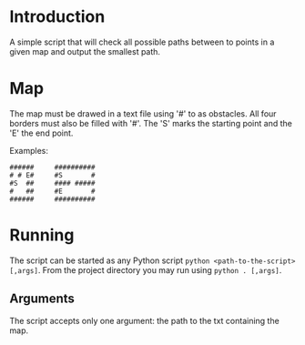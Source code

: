 # Introduction

A simple script that will check all possible paths between
to points in a given map and output the smallest path.

# Map

The map must be drawed in a text file using '#' to as obstacles. All four
borders must also be filled with '#'. The 'S' marks the starting point and
the 'E' the end point.

Examples:

```
######     ##########
# # E#     #S       #
#S  ##     #### #####
#   ##     #E       #
######     ##########
```

# Running

The script can be started as any Python script `python <path-to-the-script> [,args]`.
From the project directory you may run using `python . [,args]`.

## Arguments

The script accepts only one argument: the path to the txt containing the map.
